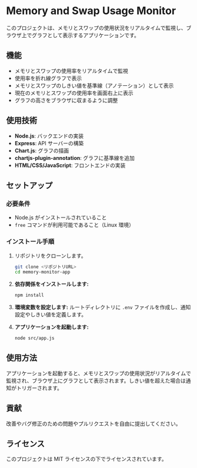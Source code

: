 # Memory and Swap Usage Monitor

このプロジェクトは、メモリとスワップの使用状況をリアルタイムで監視し、ブラウザ上でグラフとして表示するアプリケーションです。

## 機能

- メモリとスワップの使用率をリアルタイムで監視
- 使用率を折れ線グラフで表示
- メモリとスワップのしきい値を基準線（アノテーション）として表示
- 現在のメモリとスワップの使用率を画面右上に表示
- グラフの高さをブラウザに収まるように調整

## 使用技術

- **Node.js**: バックエンドの実装
- **Express**: API サーバーの構築
- **Chart.js**: グラフの描画
- **chartjs-plugin-annotation**: グラフに基準線を追加
- **HTML/CSS/JavaScript**: フロントエンドの実装

## セットアップ

### 必要条件

- Node.js がインストールされていること
- `free` コマンドが利用可能であること（Linux 環境）

### インストール手順

1. リポジトリをクローンします。

   ```bash
   git clone <リポジトリURL>
   cd memory-monitor-app
   ```

2. **依存関係をインストールします:**
   ```bash
   npm install
   ```

3. **環境変数を設定します:**
   ルートディレクトリに `.env` ファイルを作成し、通知設定やしきい値を定義します。

4. **アプリケーションを起動します:**
   ```bash
   node src/app.js
   ```

## 使用方法

アプリケーションを起動すると、メモリとスワップの使用状況がリアルタイムで監視され、ブラウザ上にグラフとして表示されます。しきい値を超えた場合は通知がトリガーされます。

## 貢献

改善やバグ修正のための問題やプルリクエストを自由に提出してください。

## ライセンス

このプロジェクトは MIT ライセンスの下でライセンスされています。